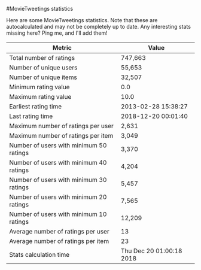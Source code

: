#MovieTweetings statistics

Here are some MovieTweetings statistics. Note that these are autocalculated and may not be completely up to date. Any interesting stats missing here? Ping me, and I'll add them!

Metric | Value
--- | ---
Total number of ratings                 | 747,663
Number of unique users                  | 55,653
Number of unique items                  | 32,507
Minimum rating value                    | 0.0
Maximum rating value                    | 10.0
Earliest rating time                    | 2013-02-28 15:38:27
Last rating time                        | 2018-12-20 00:01:40
Maximum number of ratings per user      | 2,631
Maximum number of ratings per item      | 3,049
Number of users with minimum 50 ratings | 3,370
Number of users with minimum 40 ratings | 4,204
Number of users with minimum 30 ratings | 5,457
Number of users with minimum 20 ratings | 7,565
Number of users with minimum 10 ratings | 12,209
Average number of ratings per user      | 13
Average number of ratings per item      | 23
Stats calculation time                  | Thu Dec 20 01:00:18 2018

